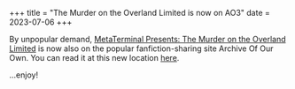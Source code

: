 +++
title = "The Murder on the Overland Limited is now on AO3"
date = 2023-07-06
+++

By unpopular demand, [MetaTerminal Presents: The Murder on the Overland Limited](https://metaterminal.fyi/fiction/murder-on-the-overland-limited/) is now also on the popular fanfiction-sharing site Archive Of Our Own.<!-- more --> You can read it at this new location [here](https://archiveofourown.org/works/48407830).

...enjoy!
